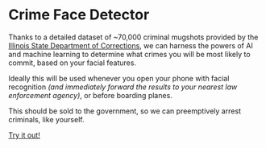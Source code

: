 # Crime Face Detector

Thanks to a detailed dataset of ~70,000 criminal mugshots provided by the [Illinois State Department of Corrections](https://www.kaggle.com/datasets/davidjfisher/illinois-doc-labeled-faces-dataset?resource=download), we can harness the powers of AI and machine learning to determine what crimes you will be most likely to commit, based on your facial features.

Ideally this will be used whenever you open your phone with facial recognition _(and immediately forward the results to your nearest law enforcement agency)_, or before boarding planes.

This should be sold to the government, so we can preemptively arrest criminals, like yourself.

[Try it out!](https://wesley.codes/criminal-face-detector)
